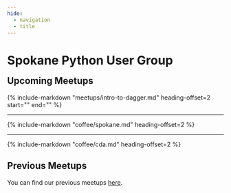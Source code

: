 ```yaml
---
hide:
  - navigation
  - title
---
```


<!-- Hide H1, it's already shown in the navbar -->
<style>
  .md-typeset h1,
  .md-content__button {
    display: none;
  }

  #upcoming-meetups {
    margin-top: 0px;
  }

  /* Hide H3s and below */
  .md-nav__list > .md-nav__item > .md-nav > .md-nav__list > .md-nav__item > .md-nav {
    display: none;
  }
</style>

# Spokane Python User Group

<!-- <div class="callout">
  <p>
    🚨 We are looking for <a href="/speak/#submit-proposal">speakers to present</a> in 2023! 
  </p>
</div> -->

## Upcoming Meetups

{%
  include-markdown "meetups/intro-to-dagger.md"
  heading-offset=2
  start="<!-- index: start -->"
  end="<!-- index: end -->"
%}

---

{%
  include-markdown "coffee/spokane.md"
  heading-offset=2
%}

---

{%
  include-markdown "coffee/cda.md"
  heading-offset=2
%}

## Previous Meetups

You can find our previous meetups [here](meetups/rust-bindings.md).

